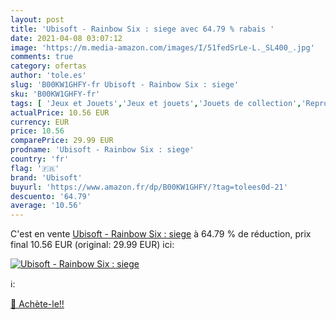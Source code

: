 ```yaml
---
layout: post
title: 'Ubisoft - Rainbow Six : siege avec 64.79 % rabais '
date: 2021-04-08 03:07:12
image: 'https://m.media-amazon.com/images/I/51fedSrLe-L._SL400_.jpg'
comments: true
category: ofertas
author: 'tole.es'
slug: 'B00KW1GHFY-fr Ubisoft - Rainbow Six : siege'
sku: 'B00KW1GHFY-fr'
tags: [ 'Jeux et Jouets','Jeux et jouets','Jouets de collection','Reproductions, statues et bustes','ubisoft', ]
actualPrice: 10.56 EUR
currency: EUR
price: 10.56
comparePrice: 29.99 EUR
prodname: 'Ubisoft - Rainbow Six : siege'
country: 'fr'
flag: '🇫🇷'
brand: 'Ubisoft'
buyurl: 'https://www.amazon.fr/dp/B00KW1GHFY/?tag=tolees0d-21'
descuento: '64.79'
average: '10.56'
---
```


C'est en vente [Ubisoft - Rainbow Six : siege](https://www.amazon.fr/dp/B00KW1GHFY/?tag=tolees0d-21)  à  64.79 % de réduction, prix final  10.56 EUR (original: 29.99 EUR) ici:

[![Ubisoft - Rainbow Six : siege](https://m.media-amazon.com/images/I/51fedSrLe-L._SL400_.jpg)](https://www.amazon.fr/dp/B00KW1GHFY/?tag=tolees0d-21)

ℹ️:


[🛒 Achète-le!!](https://www.amazon.fr/dp/B00KW1GHFY/?tag=tolees0d-21)

